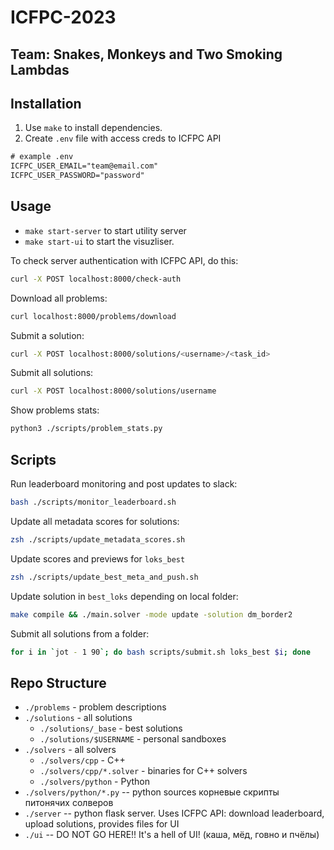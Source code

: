 # ICFPC-2023

## Team: Snakes, Monkeys and Two Smoking Lambdas

## Installation

1. Use `make` to install dependencies.
2. Create `.env` file with access creds to ICFPC API

```txt
# example .env
ICFPC_USER_EMAIL="team@email.com"
ICFPC_USER_PASSWORD="password"
```

## Usage

- `make start-server` to start utility server
- `make start-ui` to start the visuzliser.

To check server authentication with ICFPC API, do this:

```bash
curl -X POST localhost:8000/check-auth
```

Download all problems:

```bash
curl localhost:8000/problems/download
```

Submit a solution:

```bash
curl -X POST localhost:8000/solutions/<username>/<task_id>
```

Submit all solutions:

```bash
curl -X POST localhost:8000/solutions/username
```

Show problems stats:

```bash
python3 ./scripts/problem_stats.py
```

## Scripts

Run leaderboard monitoring and post updates to slack:

```bash
bash ./scripts/monitor_leaderboard.sh
```

Update all metadata scores for solutions:

```bash
zsh ./scripts/update_metadata_scores.sh
```

Update scores and previews for `loks_best`

```bash
zsh ./scripts/update_best_meta_and_push.sh
```

Update solution in `best_loks` depending on local folder:

```bash
make compile && ./main.solver -mode update -solution dm_border2
```

Submit all solutions from a folder:

```bash
for i in `jot - 1 90`; do bash scripts/submit.sh loks_best $i; done
```

## Repo Structure

- `./problems`  - problem descriptions
- `./solutions`  - all solutions
  - `./solutions/_base`  - best solutions
  - `./solutions/$USERNAME`  - personal sandboxes
- `./solvers`  - all solvers
  - `./solvers/cpp`  - C++
  - `./solvers/cpp/*.solver`  - binaries for C++ solvers
  - `./solvers/python`  - Python
- `./solvers/python/*.py`  -- python sources корневые скрипты питонячих солверов
- `./server`  -- python flask server. Uses ICFPC API: download leaderboard, upload solutions, provides files for UI
- `./ui`  -- DO NOT GO HERE!! It's a hell of UI! (каша, мёд, говно и пчёлы)
